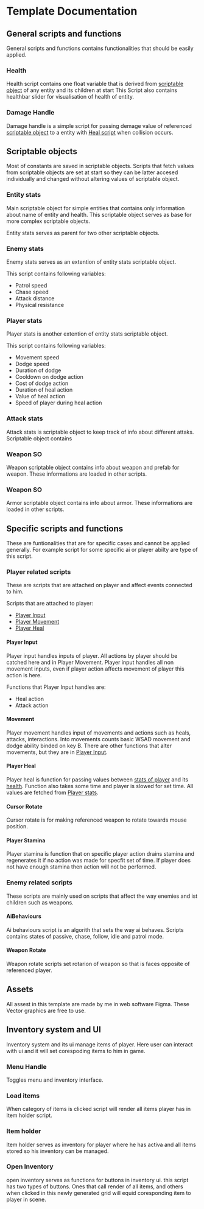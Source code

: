 # Template Documentation

## General scripts and functions
General scripts and functions contains functionalities that should be easily applied.

### Health
Health script contains one float variable that is derived from [scriptable object](#scriptable-objects) of any entity and its children at start This Script also contains healthbar slider for visualisation of health of entity.

### Damage Handle   <!--unfinished-->

Damage handle is a simple script for passing demage value of referenced [scriptable object](#scriptable-objects) to a entity with [Heal script](#health) when collision occurs.

## Scriptable objects
Most of constants are saved in scriptable objects. Scripts that fetch values from scriptable objects are set at start so they can be latter accesed individually and changed without altering values of scriptable object. 

### Entity stats
Main scriptable object for simple entities that contains only information about name of entity and health. This scriptable object serves as base for more complex scriptable objects.

Entity stats serves as parent for two other scriptable objects.

### Enemy stats
Enemy stats serves as an extention of entity stats scriptable object. 

This script contains following variables:

* Patrol speed 
* Chase speed 
* Attack distance
* Physical resistance

### Player stats
Player stats is another extention of entity stats scriptable object.

This script contains following variables:

* Movement speed
* Dodge speed
* Duration of dodge
* Cooldown on dodge action
* Cost of dodge action
* Duration of heal action
* Value of heal action
* Speed of player during heal action


### Attack stats
Attack stats is scriptable object to keep track of info about different attaks. Scriptable object contains 

### Weapon SO
Weapon scriptable object contains info about weapon and prefab for weapon. These informations are loaded in other scripts.
### Weapon SO
Armor scriptable object contains info about armor. These informations are loaded in other scripts.


## Specific scripts and functions
These are funtionalities that are for specific cases and cannot be applied generally. For example script for some specific ai or player abilty are type of this script.

### Player related scripts
These are scripts that are attached on player and affect events connected to him.

Scripts that are attached to player:

* [Player Input](#player-input)
* [Player Movement](#player-Movement)
* [Player Heal](#player-heal)

#### Player Input
Player input handles inputs of player. All actions by player should be catched here and in Player Movement. Player input handles all non movement inputs, even if player action affects movement of player this action is here.

Functions that Player Input handles are:

* Heal action
* Attack action

#### Movement
Player movement handles input of movements and actions such as heals, attacks, interactions. Into movements counts basic WSAD movement and dodge ability binded on key B. There are other functions that alter movements, but they are in [Player Input](#player-heal). 

#### Player Heal
Player heal is function for passing values between [stats of player](#player-stats) and its [health](#health). Function also takes some time and player is slowed for set time. All values are fetched from [Player stats](#player-stats).
#### Cursor Rotate 
Cursor rotate is for making referenced weapon to rotate towards mouse position.
#### Player Stamina
Player stamina is function that on specific player action drains stamina and regenerates it if no action was made for specfit set of time. If player does not have enough stamina then action will not be performed.
### Enemy related scripts
These scripts are mainly used on scripts that affect the way enemies and ist children such as weapons.

#### AiBehaviours   <!--unfinished-->
Ai behaviours script is an algorith that sets the way ai behaves. Scripts contains states of passive, chase, follow, idle and patrol mode.  

#### Weapon Rotate 
Weapon rotate scripts set rotarion of weapon so that is faces opposite of referenced player.
## Assets
All assest in this template are made by me in web software Figma. These Vector graphics are free to use.

## Inventory system and UI
Inventory system and its ui manage items of player. Here user can interact  with ui and it will set corespoding items to him in game.
### Menu Handle
Toggles menu and inventory interface.
### Load items
When category of items is clicked script will render all items player has in Item holder script.
### Item holder
Item holder serves as inventory for player where he has activa and all items stored so his inventory can be managed.
### Open Inventory
open inventory serves as functions for buttons in inventory ui. this script has two types of buttons. Ones that call render of all items, and others when clicked in this newly generated grid will equid coresponding item to player in scene.
